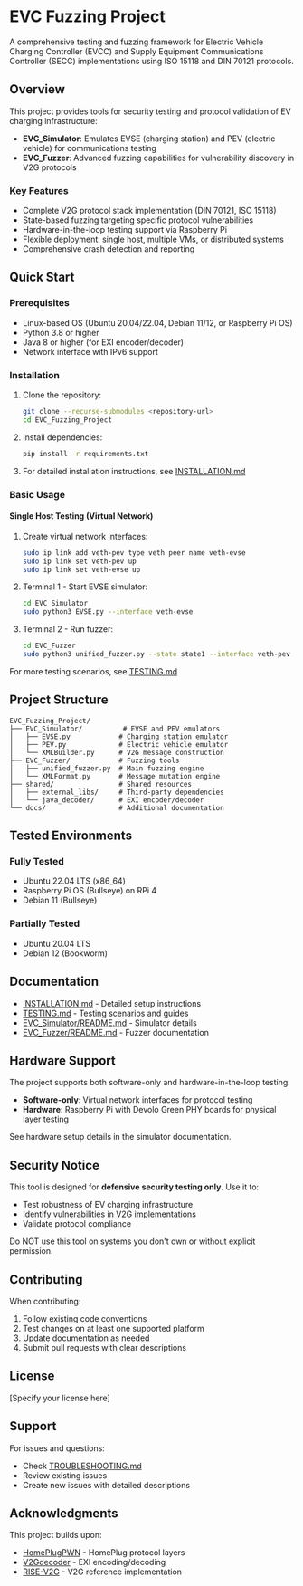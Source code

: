 # EVC Fuzzing Project

A comprehensive testing and fuzzing framework for Electric Vehicle Charging Controller (EVCC) and Supply Equipment Communications Controller (SECC) implementations using ISO 15118 and DIN 70121 protocols.

## Overview

This project provides tools for security testing and protocol validation of EV charging infrastructure:

- **EVC_Simulator**: Emulates EVSE (charging station) and PEV (electric vehicle) for communications testing
- **EVC_Fuzzer**: Advanced fuzzing capabilities for vulnerability discovery in V2G protocols

### Key Features

- Complete V2G protocol stack implementation (DIN 70121, ISO 15118)
- State-based fuzzing targeting specific protocol vulnerabilities
- Hardware-in-the-loop testing support via Raspberry Pi
- Flexible deployment: single host, multiple VMs, or distributed systems
- Comprehensive crash detection and reporting

## Quick Start

### Prerequisites

- Linux-based OS (Ubuntu 20.04/22.04, Debian 11/12, or Raspberry Pi OS)
- Python 3.8 or higher
- Java 8 or higher (for EXI encoder/decoder)
- Network interface with IPv6 support

### Installation

1. Clone the repository:
   ```bash
   git clone --recurse-submodules <repository-url>
   cd EVC_Fuzzing_Project
   ```

2. Install dependencies:
   ```bash
   pip install -r requirements.txt
   ```

3. For detailed installation instructions, see [INSTALLATION.md](INSTALLATION.md)

### Basic Usage

#### Single Host Testing (Virtual Network)

1. Create virtual network interfaces:
   ```bash
   sudo ip link add veth-pev type veth peer name veth-evse
   sudo ip link set veth-pev up
   sudo ip link set veth-evse up
   ```

2. Terminal 1 - Start EVSE simulator:
   ```bash
   cd EVC_Simulator
   sudo python3 EVSE.py --interface veth-evse
   ```

3. Terminal 2 - Run fuzzer:
   ```bash
   cd EVC_Fuzzer
   sudo python3 unified_fuzzer.py --state state1 --interface veth-pev --iterations-per-element 100
   ```

For more testing scenarios, see [TESTING.md](TESTING.md)

## Project Structure

```
EVC_Fuzzing_Project/
├── EVC_Simulator/          # EVSE and PEV emulators
│   ├── EVSE.py            # Charging station emulator
│   ├── PEV.py             # Electric vehicle emulator
│   └── XMLBuilder.py      # V2G message construction
├── EVC_Fuzzer/            # Fuzzing tools
│   ├── unified_fuzzer.py  # Main fuzzing engine
│   └── XMLFormat.py       # Message mutation engine
├── shared/                # Shared resources
│   ├── external_libs/     # Third-party dependencies
│   └── java_decoder/      # EXI encoder/decoder
└── docs/                  # Additional documentation
```

## Tested Environments

### Fully Tested
- Ubuntu 22.04 LTS (x86_64)
- Raspberry Pi OS (Bullseye) on RPi 4
- Debian 11 (Bullseye)

### Partially Tested
- Ubuntu 20.04 LTS
- Debian 12 (Bookworm)

## Documentation

- [INSTALLATION.md](INSTALLATION.md) - Detailed setup instructions
- [TESTING.md](TESTING.md) - Testing scenarios and guides
- [EVC_Simulator/README.md](EVC_Simulator/README.md) - Simulator details
- [EVC_Fuzzer/README.md](EVC_Fuzzer/README.md) - Fuzzer documentation

## Hardware Support

The project supports both software-only and hardware-in-the-loop testing:

- **Software-only**: Virtual network interfaces for protocol testing
- **Hardware**: Raspberry Pi with Devolo Green PHY boards for physical layer testing

See hardware setup details in the simulator documentation.

## Security Notice

This tool is designed for **defensive security testing only**. Use it to:
- Test robustness of EV charging infrastructure
- Identify vulnerabilities in V2G implementations
- Validate protocol compliance

Do NOT use this tool on systems you don't own or without explicit permission.

## Contributing

When contributing:
1. Follow existing code conventions
2. Test changes on at least one supported platform
3. Update documentation as needed
4. Submit pull requests with clear descriptions

## License

[Specify your license here]

## Support

For issues and questions:
- Check [TROUBLESHOOTING.md](docs/TROUBLESHOOTING.md)
- Review existing issues
- Create new issues with detailed descriptions

## Acknowledgments

This project builds upon:
- [HomePlugPWN](https://github.com/FlUxIuS/HomePlugPWN) - HomePlug protocol layers
- [V2Gdecoder](https://github.com/FlUxIuS/V2Gdecoder) - EXI encoding/decoding
- [RISE-V2G](https://github.com/SwitchEV/RISE-V2G) - V2G reference implementation